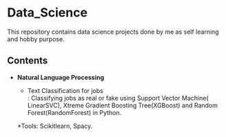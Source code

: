 # Data_Science

This repository contains data science projects done by me as self learning and hobby purpose.

## Contents

* **Natural Language Processing**
  
  + <div class="text-blue mb-2"> Text Classification for jobs</div> : Classifying jobs as real or fake   using Support Vector Machine( LinearSVC), Xtreme Gradient Boosting Tree(XGBoost) and Random Forest(RandomForest) in Python.
  *Tools: Scikitlearn, Spacy.
